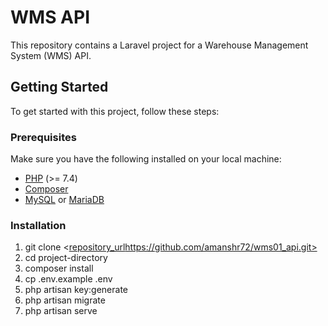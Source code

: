 # WMS API

This repository contains a Laravel project for a Warehouse Management System (WMS) API.

## Getting Started

To get started with this project, follow these steps:

### Prerequisites

Make sure you have the following installed on your local machine:

- [PHP](https://www.php.net/) (>= 7.4)
- [Composer](https://getcomposer.org/)
- [MySQL](https://www.mysql.com/) or [MariaDB](https://mariadb.org/)

### Installation

1. git clone <[repository_url](https://github.com/amanshr72/wms01_api.git)https://github.com/amanshr72/wms01_api.git>
2. cd project-directory
3. composer install
4. cp .env.example .env
5. php artisan key:generate
6. php artisan migrate
7. php artisan serve
